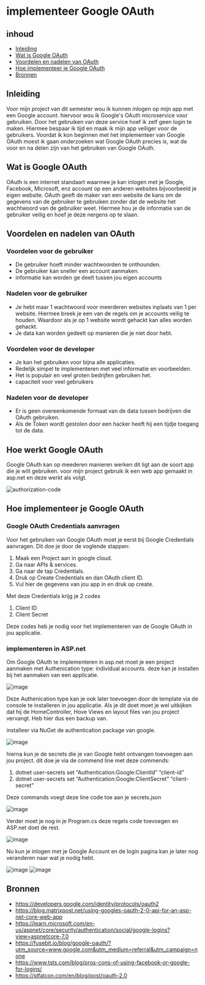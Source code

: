 # implementeer Google OAuth

## inhoud
- [Inleiding](https://github.com/davey2206/Portfolio_Semester_3/blob/main/Documentatie/Research/Research_Google_login.md#inleiding)
- [Wat is Google OAuth](https://github.com/davey2206/Portfolio_Semester_3/blob/main/Documentatie/Research/Research_Google_login.md#wat-is-google-oauth)
- [Voordelen en nadelen van OAuth](https://github.com/davey2206/Portfolio_Semester_3/blob/main/Documentatie/Research/Research_Google_login.md#voordelen-en-nadelen-van-oauth)
- [Hoe implementeer je Google OAuth](https://github.com/davey2206/Portfolio_Semester_3/blob/main/Documentatie/Research/Research_Google_login.md#hoe-implementeer-je-google-oauth)
- [Bronnen](https://github.com/davey2206/Portfolio_Semester_3/blob/main/Documentatie/Research/Research_Google_login.md#bronnen)

## Inleiding

Voor mijn project van dit semester wou ik kunnen inlogen op mijn app met een Google account. hiervoor wou ik Google's OAuth microservice voor gebruiken. 
Door het gebruiken van deze service hoef ik zelf geen login te maken. Hiermee bespaar ik tijd en maak ik mijn app veiliger voor de gebruikers. Voordat ik kon beginnen met het implementeer van Google OAuth moest ik gaan onderzoeken wat Google OAuth precies is, wat de voor en na delen zijn van het gebruiken van Google OAuth.

## Wat is Google OAuth

OAuth is een internet standaart waarmee je kan inlogen met je Google, Facebook, Microsoft, enz account op een anderen websites bijvoorbeeld je eigen website.
OAuth geeft de maker van een website de kans om de gegevens van de gebruiker te gebruiken zonder dat de website het wachtwoord van de gebruiker weet.
Hiermee hou je de informatie van de gebruiker veilig en hoef je deze nergens op te slaan.

## Voordelen en nadelen van OAuth

### Voordelen voor de gebruiker
- De gebruiker hoeft minder wachtwoorden te onthounden.
- De gebruiker kan sneller een account aanmaken.
- informatie kan worden ge deelt tussen jou eigen accounts

### Nadelen voor de gebruiker
- Je hebt maar 1 wachtwoord voor meerderen websites inplaats van 1 per website. Hiermee breek je een van de regels om je accounts veilig te houden. Waardoor als je op 1 website wordt gehackt kan alles worden gehackt.
- Je data kan worden gedeelt op manieren die je niet door hebt.

### Voordelen voor de developer
- Je kan het gebruiken voor bijna alle applicaties.
- Redelijk simpel te implementeren met veel informatie en voorbeelden.
- Het is populair en veel groten bedrijfen gebruiken het.
- capaciteit voor veel gebruikers

### Nadelen voor de developer
- Er is geen overeenkomende formaat van de data tussen bedrijven die OAuth gebruiken.
- Als de Token wordt gestolen door een hacker heeft hij een tijdje toegang tot de data.

## Hoe werkt Google OAuth

Google OAuth kan op meederen manieren werken dit ligt aan de soort app die je wilt gebruiken. voor mijn project gebruik ik een web app gemaakt in asp.net en deze werkt als volgt. 

![authorization-code](https://user-images.githubusercontent.com/39116329/203999336-b9f4633b-48e7-4dea-94b6-38642dde830e.png)

## Hoe implementeer je Google OAuth

### Google OAuth Credentials aanvragen
Voor het gebruiken van Google OAuth moet je eerst bij Google Credentials aanvragen. Dit doe je door de voglende stappen: 
1. Maak een Project aan in google cloud.
2. Ga naar APIs & services.
3. Ga naar de tap Credentials.
4. Druk op Create Credentials en dan OAuth client ID.
5. Vul hier de gegevens van jou app in en druk op create.

Met deze Credentials krijg je 2 codes

1. Client ID
2. Client Secret

Deze codes heb je nodig voor het implementeren van de Google OAuth in jou applicatie.

### implementeren in ASP.net

Om Google OAuth te implementeren in asp.net moet je een project aanmaken met Authenication type: individual accounts. deze kan je installen bij het aanmaken van een applicatie.

![image](https://user-images.githubusercontent.com/39116329/205499542-14f73396-c852-4740-93d5-e9e60b31e114.png)

Deze Authenication type kan je ook later toevoegen door de template via de console te installeren in jou applicatie. Als je dit doet moet je wel uitkijken dat hij de HomeController, Hove Views en layout files van jou project vervangt. Heb hier dus een backup van.

installeer via NuGet de authentication package van google.

![image](https://user-images.githubusercontent.com/39116329/205501074-91c1d31b-4e39-4745-bd4c-2638c7b64a65.png)

hierna kun je de secrets die je van Google hebt ontvangen toevoegen aan jou project. dit doe je via de commend line met deze commends:
1. dotnet user-secrets set “Authentication:Google:ClientId” “client-id”
2. dotnet user-secrets set “Authentication:Google:ClientSecret” “client-secret”

Deze commands voegt deze line code toe aan je secrets.json

![image](https://user-images.githubusercontent.com/39116329/205500462-0ec7799b-f6e7-4292-9eca-410f77c4adf2.png)

Verder moet je nog in je Program.cs deze regels code toevoegen en ASP.net doet de rest.

![image](https://user-images.githubusercontent.com/39116329/205501339-a5c9ef16-65fe-4541-88bc-a3c68cd3f992.png)

Nu kun je inlogen met je Google Account en de login pagina kan je later nog veranderen naar wat je nodig hebt.

![image](https://user-images.githubusercontent.com/39116329/205501428-e67dbe22-2cfc-47ca-b08d-d0d584ac374b.png)
![image](https://user-images.githubusercontent.com/39116329/205501443-e7fdfd26-6714-4aee-a187-d9143753bf9a.png)


## Bronnen
- https://developers.google.com/identity/protocols/oauth2
- https://blog.matrixpost.net/using-googles-oauth-2-0-api-for-an-asp-net-core-web-app
- https://learn.microsoft.com/en-us/aspnet/core/security/authentication/social/google-logins?view=aspnetcore-7.0
- https://fusebit.io/blog/google-oauth/?utm_source=www.google.com&utm_medium=referral&utm_campaign=none
- https://www.tsts.com/blog/pros-cons-of-using-facebook-or-google-for-logins/
- https://stfalcon.com/en/blog/post/oauth-2.0
